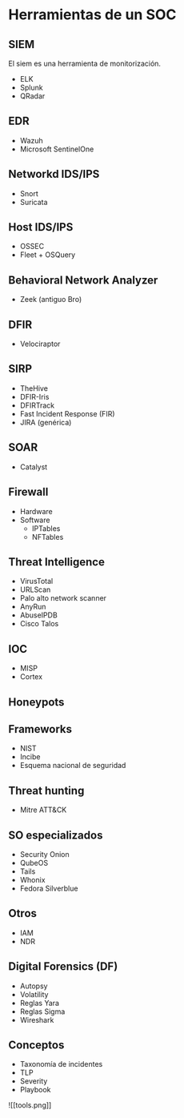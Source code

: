 # Herramientas de un SOC

## SIEM

El siem es una herramienta de monitorización.

- ELK
- Splunk
- QRadar

## EDR
- Wazuh
- Microsoft SentinelOne


## Networkd IDS/IPS
- Snort
- Suricata

## Host IDS/IPS
- OSSEC
- Fleet + OSQuery

## Behavioral Network Analyzer
- Zeek (antiguo Bro)

## DFIR
- Velociraptor

## SIRP
- TheHive
- DFIR-Iris
- DFIRTrack
- Fast Incident Response (FIR)
- JIRA (genérica)

## SOAR
- Catalyst

## Firewall
- Hardware
- Software
	- IPTables
	- NFTables

## Threat Intelligence
- VirusTotal
- URLScan
- Palo alto network scanner
- AnyRun
- AbuseIPDB
- Cisco Talos

## IOC
- MISP
- Cortex

## Honeypots


## Frameworks
- NIST
- Incibe
- Esquema nacional de seguridad

## Threat hunting
- Mitre ATT&CK

## SO especializados
- Security Onion
- QubeOS
- Tails
- Whonix
- Fedora Silverblue

## Otros
- IAM
- NDR

## Digital Forensics (DF)
- Autopsy
- Volatility
- Reglas Yara
- Reglas Sigma
- Wireshark

## Conceptos
- Taxonomía de incidentes
- TLP
- Severity
- Playbook


![[tools.png]]
